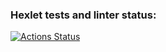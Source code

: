 ### Hexlet tests and linter status:
[![Actions Status](https://github.com/Shuhratt/layout-designer-project-lvl1/workflows/hexlet-check/badge.svg)](https://github.com/Shuhratt/layout-designer-project-lvl1/actions)